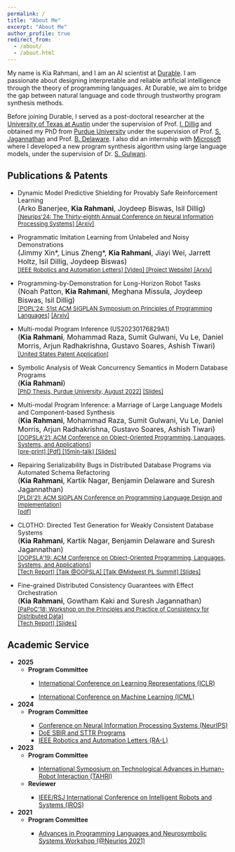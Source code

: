 ```yaml
---
permalink: /
title: "About Me"
excerpt: "About Me"
author_profile: true
redirect_from: 
  - /about/
  - /about.html
---
```


My name is Kia Rahmani, and I am an AI scientist at [Durable](https://durable.ai/). I am passionate about designing interpretable and reliable artificial intelligence through the theory of programming languages. At Durable, we aim to bridge the gap between natural language and code through trustworthy program synthesis methods.

Before joining Durable, I served as a post-doctoral researcher at the [University of Texas at Austin](https://www.utexas.edu/) under the supervision of Prof. [I. Dillig](https://www.cs.utexas.edu/~isil/) and obtained my PhD from [Purdue University](https://www.cs.purdue.edu/) under the supervision of Prof. [S. Jagannathan](https://www.cs.purdue.edu/homes/suresh/) and Prof. [B. Delaware](https://www.cs.purdue.edu/homes/bendy/). I also did an internship with [Microsoft](https://www.microsoft.com/en-us/research/) where I developed a new program synthesis algorithm using large language models, under the supervision of Dr. [S. Gulwani](https://www.microsoft.com/en-us/research/people/sumitg/).


## Publications & Patents
<ul>
    <li>Dynamic Model Predictive Shielding for Provably Safe Reinforcement Learning
    <br />
    <font size="3">
      (Arko Banerjee, <b>Kia Rahmani</b>, Joydeep Biswas, Isil Dillig)
    </font> 
    <br /> 
    <font size="2">
      <a href="https://neurips.cc/">
      [Neurips'24: The Thirty-eighth Annual Conference on Neural Information Processing Systems]
      </a>
      <a href="https://arxiv.org/abs/2405.13863">
      [Arxiv]
      </a>
    </font>
    </li>
</ul>
<ul>
    <li>Programmatic Imitation Learning from Unlabeled and Noisy Demonstrations
    <br />
    <font size="3">
      (Jimmy Xin*, Linus Zheng*, <b>Kia Rahmani</b>, Jiayi Wei, Jarrett Holtz, Isil Dillig, Joydeep Biswas)
    </font> 
    <br /> 
    <font size="2">
      <a href="https://ieeexplore.ieee.org/document/10493855">
      [IEEE Robotics and Automation Letters]
      </a>
      <a href="https://youtu.be/Fy1P_46c54A?si=Ji5lmdo3lg6G1H4N">
      [Video]
      </a>
      <a href="https://amrl.cs.utexas.edu/plunder">
      [Project Website]
      </a>
      <a href="https://arxiv.org/abs/2303.01440">
      [Arxiv]
      </a>
    </font>
    </li>
</ul>
<ul>
    <li>Programming-by-Demonstration for Long-Horizon Robot Tasks
    <br />
    <font size="3">
      (Noah Patton, <b>Kia Rahmani</b>, Meghana Missula, Joydeep Biswas, Isil Dillig)
    </font> 
    <br /> 
    <font size="2">
      <a href="https://dl.acm.org/doi/10.1145/3632860"> 
      [POPL'24: 51st ACM SIGPLAN Symposium on Principles of Programming Languages]</a>
      <a href="/files/popl24.pdf">
      [Arxiv]
      </a>
    </font> 
    </li>
</ul>
<ul>
    <li>Multi-modal Program Inference (US20230176829A1)
    <br />
    <font size="3">
     (<b>Kia Rahmani</b>, Mohammad Raza, Sumit Gulwani, Vu Le, Daniel Morris, Arjun Radhakrishna, Gustavo Soares, Ashish Tiwari)
    </font> 
    <br /> 
    <font size="2">
      <a href="https://patentimages.storage.googleapis.com/0b/de/89/271010060d2ed8/US20230176829A1.pdf">
      [United States Patent Application]
      </a>
    </font> 
    </li>
</ul>
<ul>
    <li> Symbolic Analysis of Weak Concurrency Semantics in Modern Database Programs
    <br />
    <font size="3">
      (<b>Kia Rahmani</b>)
    </font> 
    <br /> 
    <font size="2">
       <a href="https://doi.org/10.25394/PGS.20398725.v1"> 
      [PhD Thesis, Purdue University, August 2022]</a>
      <a href="/files/defense.pdf"> [Slides] </a>
    </font>
    </li>
</ul>
<ul>
    <li>Multi-modal Program Inference: a Marriage of Large Language Models and Component-based Synthesis
    <br />
    <font size="3">
      (<b>Kia Rahmani</b>, Mohammad Raza, Sumit Gulwani, Vu Le, Daniel Morris, Arjun Radhakrishna, Gustavo Soares, Ashish Tiwari)
    </font> 
    <br /> 
    <font size="2">
       <a href="https://dl.acm.org/doi/10.1145/3485535"> 
      [OOPSLA'21: ACM Conference on Object-Oriented Programming, Languages, Systems, and Applications]</a>
      <br/>
      <a href="https://arxiv.org/abs/2109.02445">
      [pre-print]
      </a>
      <a href="/files/nlx.pdf">
      [Pdf]
      </a>
      <a href="https://dl.acm.org/action/downloadSupplement?doi=10.1145%2F3485535&file=oopsla21main-p410-p-video.mp4">
        [15min-talk]
        </a>
      <a href="/files/OOPSLA21-NLX.pdf"> [Slides] </a>
    </font>
    </li>
</ul>
<ul>
    <li>Repairing Serializability Bugs in Distributed Database Programs via Automated Schema Refactoring
    <br />
    <font size="3">
      (<b>Kia Rahmani</b>, Kartik Nagar, Benjamin Delaware and Suresh Jagannathan)
    </font> <br /> <font size="2">
    <a href="https://dl.acm.org/doi/10.1145/3453483.3454028"> 
      [PLDI'21: ACM SIGPLAN Conference on Programming Language Design and Implementation]</a>
      <br/>
      <a href="https://dl.acm.org/doi/10.1145/3453483.3454028">
      [pdf]
      </a>
    </font>
    </li>
</ul>
<ul>
    <li>CLOTHO: Directed Test Generation for Weakly Consistent Database Systems
    <br />
    <font size="3">
      (<b>Kia Rahmani</b>, Kartik Nagar, Benjamin Delaware and Suresh Jagannathan)
    </font> <br /> <font size="2">
    <a href="https://dl.acm.org/citation.cfm?doid=3366395.3360543"> 
      [OOPSLA'19: ACM Conference on Object-Oriented Programming, Languages,
      Systems, and Applications]</a>
      <br/>
      <a href="https://arxiv.org/pdf/1908.05655.pdf">
      [Tech Report]
      </a>
      <a href="https://www.youtube.com/watch?v=d9akLpsgeyg">
      [Talk @OOPSLA]
      </a>
      <a href="https://www.youtube.com/watch?v=XtL1oaITAuY">
      [Talk @Midwest PL Summit]
      </a>
      <a href="/files/oopsla-19.pdf">
      [Slides]
      </a>
    </font>
    </li>
</ul>

<ul>
    <li>Fine-grained Distributed Consistency Guarantees with Effect Orchestration
    <br />
    <font size="3">
      (<b>Kia Rahmani</b>, Gowtham Kaki and Suresh Jagannathan)
    </font>
    <br />
    <font size="2">
    <a href= "https://dl.acm.org/citation.cfm?id=3194267"> 
      [PaPoC'18: Workshop on the Principles and Practice of Consistency for
      Distributed Data]</a >
     <br /> 
   <a href="http://docs.lib.purdue.edu/cstech/1780/">  [Tech Report] </a>
   <a href="/files/papoc-18.pdf"> [Slides] </a>
      </font>
   </li>
   </ul>
      

## Academic Service
<ul>
  <li>
    <strong>2025</strong>
    <ul>
      <li><strong>Program Committee</strong></li>
      <ul>
        <li><a href="https://iclr.cc/Conferences/2025"> International Conference on Learning Representations (ICLR)</a></li>
      </ul>
      <ul>
        <li><a href="https://icml.cc/Conferences/2025"> International Conference on Machine Learning (ICML)</a></li>
      </ul>
    </ul>
  </li>
  <li>
    <strong>2024</strong>
    <ul>
      <li><strong>Program Committee</strong></li>
      <ul>
        <li><a href="https://neurips.cc/Conferences/2024">Conference on Neural Information Processing Systems (NeurIPS)</a></li>
        <li><a href="https://www.sbir.gov/about">DoE SBIR and STTR Programs</a></li>
        <li><a href="https://ieeexplore.ieee.org/xpl/RecentIssue.jsp?punumber=7083369">IEEE Robotics and Automation Letters (RA-L)</a></li>
      </ul>
    </ul>
  </li>
  <li>
    <strong>2023</strong>
    <ul>
      <li><strong>Program Committee</strong></li>
      <ul>
        <li><a href="https://www.tahri.org/">International Symposium on Technological Advances in Human-Robot Interaction (TAHRI)</a></li>
      </ul>
      <li><strong>Reviewer</strong></li>
        <ul>
        <li><a href="https://ieee-iros.org/">IEEE/RSJ International Conference on Intelligent Robots and Systems (IROS)</a></li>
      </ul>
    </ul>
  </li>
  <li>
    <strong>2021</strong>
    <ul>
      <li><strong>Program Committee</strong></li>
      <ul>
        <li><a href="https://aiplans.github.io/">Advances in Programming Languages and Neurosymbolic Systems Workshop (@Neurips 2021)</a></li>
      </ul>
    </ul>
  </li>
</ul>

